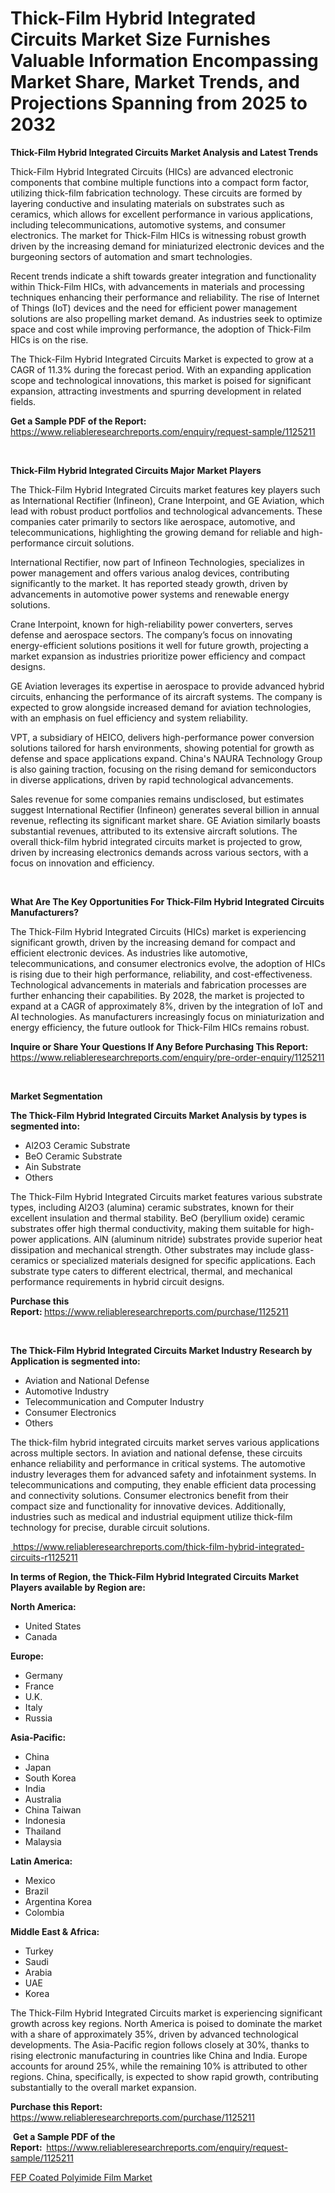 <p><h1>Thick-Film Hybrid Integrated Circuits Market Size Furnishes Valuable Information Encompassing Market Share, Market Trends, and Projections Spanning from 2025 to 2032</h1></p><p><strong>Thick-Film Hybrid Integrated Circuits Market Analysis and Latest Trends</strong></p>
<p><p>Thick-Film Hybrid Integrated Circuits (HICs) are advanced electronic components that combine multiple functions into a compact form factor, utilizing thick-film fabrication technology. These circuits are formed by layering conductive and insulating materials on substrates such as ceramics, which allows for excellent performance in various applications, including telecommunications, automotive systems, and consumer electronics. The market for Thick-Film HICs is witnessing robust growth driven by the increasing demand for miniaturized electronic devices and the burgeoning sectors of automation and smart technologies.</p><p>Recent trends indicate a shift towards greater integration and functionality within Thick-Film HICs, with advancements in materials and processing techniques enhancing their performance and reliability. The rise of Internet of Things (IoT) devices and the need for efficient power management solutions are also propelling market demand. As industries seek to optimize space and cost while improving performance, the adoption of Thick-Film HICs is on the rise.</p><p>The Thick-Film Hybrid Integrated Circuits Market is expected to grow at a CAGR of 11.3% during the forecast period. With an expanding application scope and technological innovations, this market is poised for significant expansion, attracting investments and spurring development in related fields.</p></p>
<p><strong>Get a Sample PDF of the Report:&nbsp;</strong> <a href="https://www.reliableresearchreports.com/enquiry/request-sample/1125211?utm_campaign=3265&utm_medium=2&utm_source=Github&utm_content=ia&utm_term=21032025&utm_id=thick-film-hybrid-integrated-circuits">https://www.reliableresearchreports.com/enquiry/request-sample/1125211</a></p>
<p>&nbsp;</p>
<p><strong>Thick-Film Hybrid Integrated Circuits Major Market Players</strong></p>
<p><p>The Thick-Film Hybrid Integrated Circuits market features key players such as International Rectifier (Infineon), Crane Interpoint, and GE Aviation, which lead with robust product portfolios and technological advancements. These companies cater primarily to sectors like aerospace, automotive, and telecommunications, highlighting the growing demand for reliable and high-performance circuit solutions.</p><p>International Rectifier, now part of Infineon Technologies, specializes in power management and offers various analog devices, contributing significantly to the market. It has reported steady growth, driven by advancements in automotive power systems and renewable energy solutions.</p><p>Crane Interpoint, known for high-reliability power converters, serves defense and aerospace sectors. The company’s focus on innovating energy-efficient solutions positions it well for future growth, projecting a market expansion as industries prioritize power efficiency and compact designs.</p><p>GE Aviation leverages its expertise in aerospace to provide advanced hybrid circuits, enhancing the performance of its aircraft systems. The company is expected to grow alongside increased demand for aviation technologies, with an emphasis on fuel efficiency and system reliability.</p><p>VPT, a subsidiary of HEICO, delivers high-performance power conversion solutions tailored for harsh environments, showing potential for growth as defense and space applications expand. China's NAURA Technology Group is also gaining traction, focusing on the rising demand for semiconductors in diverse applications, driven by rapid technological advancements.</p><p>Sales revenue for some companies remains undisclosed, but estimates suggest International Rectifier (Infineon) generates several billion in annual revenue, reflecting its significant market share. GE Aviation similarly boasts substantial revenues, attributed to its extensive aircraft solutions. The overall thick-film hybrid integrated circuits market is projected to grow, driven by increasing electronics demands across various sectors, with a focus on innovation and efficiency.</p></p>
<p>&nbsp;</p>
<p><strong>What Are The Key Opportunities For Thick-Film Hybrid Integrated Circuits Manufacturers?</strong></p>
<p><p>The Thick-Film Hybrid Integrated Circuits (HICs) market is experiencing significant growth, driven by the increasing demand for compact and efficient electronic devices. As industries like automotive, telecommunications, and consumer electronics evolve, the adoption of HICs is rising due to their high performance, reliability, and cost-effectiveness. Technological advancements in materials and fabrication processes are further enhancing their capabilities. By 2028, the market is projected to expand at a CAGR of approximately 8%, driven by the integration of IoT and AI technologies. As manufacturers increasingly focus on miniaturization and energy efficiency, the future outlook for Thick-Film HICs remains robust.</p></p>
<p><strong>Inquire or Share Your Questions If Any Before Purchasing This Report:</strong> <a href="https://www.reliableresearchreports.com/enquiry/pre-order-enquiry/1125211?utm_campaign=3265&utm_medium=2&utm_source=Github&utm_content=ia&utm_term=21032025&utm_id=thick-film-hybrid-integrated-circuits">https://www.reliableresearchreports.com/enquiry/pre-order-enquiry/1125211</a></p>
<p>&nbsp;</p>
<p><strong>Market Segmentation</strong></p>
<p><strong>The Thick-Film Hybrid Integrated Circuits Market Analysis by types is segmented into:</strong></p>
<p><ul><li>Al2O3 Ceramic Substrate</li><li>BeO Ceramic Substrate</li><li>Ain Substrate</li><li>Others</li></ul></p>
<p><p>The Thick-Film Hybrid Integrated Circuits market features various substrate types, including Al2O3 (alumina) ceramic substrates, known for their excellent insulation and thermal stability. BeO (beryllium oxide) ceramic substrates offer high thermal conductivity, making them suitable for high-power applications. AlN (aluminum nitride) substrates provide superior heat dissipation and mechanical strength. Other substrates may include glass-ceramics or specialized materials designed for specific applications. Each substrate type caters to different electrical, thermal, and mechanical performance requirements in hybrid circuit designs.</p></p>
<p><strong>Purchase this Report:&nbsp;</strong><a href="https://www.reliableresearchreports.com/purchase/1125211?utm_campaign=3265&utm_medium=2&utm_source=Github&utm_content=ia&utm_term=21032025&utm_id=thick-film-hybrid-integrated-circuits">https://www.reliableresearchreports.com/purchase/1125211</a></p>
<p>&nbsp;</p>
<p><strong>The Thick-Film Hybrid Integrated Circuits Market Industry Research by Application is segmented into:</strong></p>
<p><ul><li>Aviation and National Defense</li><li>Automotive Industry</li><li>Telecommunication and Computer Industry</li><li>Consumer Electronics</li><li>Others</li></ul></p>
<p><p>The thick-film hybrid integrated circuits market serves various applications across multiple sectors. In aviation and national defense, these circuits enhance reliability and performance in critical systems. The automotive industry leverages them for advanced safety and infotainment systems. In telecommunications and computing, they enable efficient data processing and connectivity solutions. Consumer electronics benefit from their compact size and functionality for innovative devices. Additionally, industries such as medical and industrial equipment utilize thick-film technology for precise, durable circuit solutions.</p></p>
<p><a href="https://www.reliableresearchreports.com/thick-film-hybrid-integrated-circuits-r1125211?utm_campaign=3265&utm_medium=2&utm_source=Github&utm_content=ia&utm_term=21032025&utm_id=thick-film-hybrid-integrated-circuits">&nbsp;https://www.reliableresearchreports.com/thick-film-hybrid-integrated-circuits-r1125211</a></p>
<p><strong>In terms of Region, the Thick-Film Hybrid Integrated Circuits Market Players available by Region are:</strong></p>
<p>
    <p> <strong> North America: </strong>
        <ul>
            <li>United States</li>
            <li>Canada</li>
        </ul>
        </p> 
    <p> <strong> Europe: </strong>
        <ul>
            <li>Germany</li>
            <li>France</li>
            <li>U.K.</li>
            <li>Italy</li>
            <li>Russia</li>
        </ul>
        </p> 
    <p> <strong> Asia-Pacific: </strong>
        <ul>
            <li>China</li>
            <li>Japan</li>
            <li>South Korea</li>
            <li>India</li>
            <li>Australia</li>
            <li>China Taiwan</li>
            <li>Indonesia</li>
            <li>Thailand</li>
            <li>Malaysia</li>
        </ul>
        </p> 
    <p> <strong> Latin America: </strong>
        <ul>
            <li>Mexico</li>
            <li>Brazil</li>
            <li>Argentina Korea</li>
            <li>Colombia</li>
        </ul>
        </p> 
    <p> <strong> Middle East & Africa: </strong>
        <ul>
            <li>Turkey</li>
            <li>Saudi</li>
            <li>Arabia</li>
            <li>UAE</li>
            <li>Korea</li>
        </ul>
    </p>
    </p>
<p><p>The Thick-Film Hybrid Integrated Circuits market is experiencing significant growth across key regions. North America is poised to dominate the market with a share of approximately 35%, driven by advanced technological developments. The Asia-Pacific region follows closely at 30%, thanks to rising electronic manufacturing in countries like China and India. Europe accounts for around 25%, while the remaining 10% is attributed to other regions. China, specifically, is expected to show rapid growth, contributing substantially to the overall market expansion.</p></p>
<p><strong>Purchase this Report: </strong><a href="https://www.reliableresearchreports.com/purchase/1125211?utm_campaign=3265&utm_medium=2&utm_source=Github&utm_content=ia&utm_term=21032025&utm_id=thick-film-hybrid-integrated-circuits">https://www.reliableresearchreports.com/purchase/1125211</a></p>
<p>&nbsp;<strong>Get a Sample PDF of the Report:&nbsp;&nbsp;</strong><a href="https://www.reliableresearchreports.com/enquiry/request-sample/1125211?utm_campaign=3265&utm_medium=2&utm_source=Github&utm_content=ia&utm_term=21032025&utm_id=thick-film-hybrid-integrated-circuits">https://www.reliableresearchreports.com/enquiry/request-sample/1125211</a></p>
<p><strong></strong></p>
<p><p><a href="https://github.com/bulkagumanvv/Market-Research-Report-List-1/blob/main/fep-coated-polyimide-film-market.md?utm_campaign=3265&utm_medium=2&utm_source=Github&utm_content=ia&utm_term=21032025&utm_id=thick-film-hybrid-integrated-circuits">FEP Coated Polyimide Film Market</a></p></p>